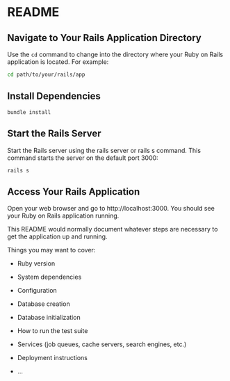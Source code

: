 # README

## Navigate to Your Rails Application Directory

Use the `cd` command to change into the directory where your Ruby on Rails application is located. For example:

```bash 
cd path/to/your/rails/app
```
## Install Dependencies

```
bundle install
```
## Start the Rails Server
Start the Rails server using the rails server or rails s command. 
This command starts the server on the default port 3000:

```
rails s
```
## Access Your Rails Application

Open your web browser and go to http://localhost:3000. You should see your Ruby on Rails application running.

This README would normally document whatever steps are necessary to get the
application up and running.

Things you may want to cover:

* Ruby version

* System dependencies

* Configuration

* Database creation

* Database initialization

* How to run the test suite

* Services (job queues, cache servers, search engines, etc.)

* Deployment instructions

* ...
